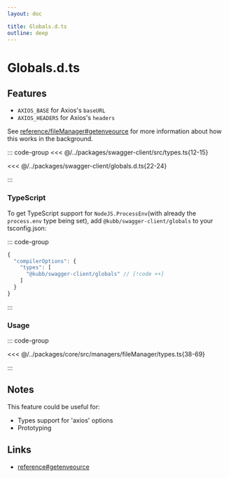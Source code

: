 ```yaml
---
layout: doc

title: Globals.d.ts
outline: deep
---
```


# Globals.d.ts <Badge type="warning" text="beta" />

## Features

- `AXIOS_BASE` for Axios's `baseURL`
- `AXIOS_HEADERS` for Axios's `headers`

See [reference/fileManager#getenveource](/reference/fileManager#getenveource) for more information about how this works in the background.

::: code-group
<<< @/../packages/swagger-client/src/types.ts{12-15}

<<< @/../packages/swagger-client/globals.d.ts{22-24}

:::

### TypeScript

To get TypeScript support for `NodeJS.ProcessEnv`(with already the `process.env` type being set), add `@kubb/swagger-client/globals` to your tsconfig.json:

::: code-group

```typescript [tsconfig.json]
{
  "compilerOptions": {
    "types": [
      "@kubb/swagger-client/globals" // [!code ++]
    ]
  }
}
```

:::

### Usage

::: code-group

<<< @/../packages/core/src/managers/fileManager/types.ts{38-69}

:::

## Notes

This feature could be useful for:

- Types support for 'axios' options
- Prototyping

## Links

- [reference#getenveource](/reference#getenveource)
